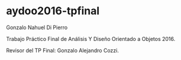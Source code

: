 # aydoo2016-tpfinal
Gonzalo Nahuel Di Pierro

Trabajo Práctico Final de Análisis Y Diseño Orientado a Objetos 2016.

Revisor del TP Final: Gonzalo Alejandro Cozzi.
